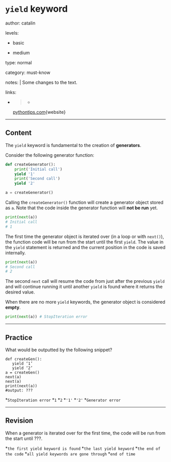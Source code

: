 # `yield` keyword
author: catalin

levels:

  - basic

  - medium

type: normal

category: must-know

notes: |
  Some changes to the text.

links:

  - >-
    [pythontips.com](http://pythontips.com/2013/09/29/the-python-yield-keyword-explained/){website}

---
## Content

The `yield` keyword is fundamental to the creation of **generators**.


Consider the following generator function:
```python
def createGenerator():
    print('Initial call')
    yield '1'
    print('Second call')
    yield '2'

a = createGenerator()

```
Calling the `createGenerator()` function will create a generator object stored as `a`. Note that the code inside the generator function will **not be run** yet.
```python
print(next(a)) 
# Initial call
# 1
```

The first time the generator object is iterated over (in a loop or with `next()`), the function code will be run from the start until the first `yield`. The value in the `yield` statement is returned and the current position in the code is saved internally.
```python
print(next(a))
# Second call
# 2
```
The second `next` call will resume the code from just after the previous `yield` and will continue running it until another `yield` is found where it returns the desired value.

When there are no more `yield` keywords, the generator object is considered **empty**.
```python
print(next(a)) # StopIteration error

```

---
## Practice

What would be outputted by the following snippet?
```
def createGen():
   yield ‘1’
   yield ‘2’
a = createGen()
next(a)
next(a)
print(next(a))
#output: ???
```

*`StopIteration error` 
*`1` 
*`2` 
*`'1'` 
*`'2'` 
*`Generator error`

---
## Revision

When a generator is iterated over for the first time, the code will be run from the start until ???.

*`the first yield keyword is found` 
*`the last yield keyword` 
*`the end of the code` 
*`all yield keywords are gone through` 
*`end of time`